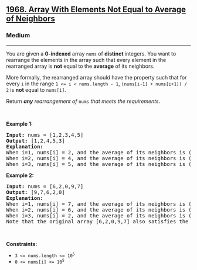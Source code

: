 <h2><a href="https://leetcode.com/problems/array-with-elements-not-equal-to-average-of-neighbors/">1968. Array With Elements Not Equal to Average of Neighbors</a></h2><h3>Medium</h3><hr><p>You are given a <strong>0-indexed</strong> array <code>nums</code> of <strong>distinct</strong> integers. You want to rearrange the elements in the array such that every element in the rearranged array is <strong>not</strong> equal to the <strong>average</strong> of its neighbors.</p>

<p>More formally, the rearranged array should have the property such that for every <code>i</code> in the range <code>1 &lt;= i &lt; nums.length - 1</code>, <code>(nums[i-1] + nums[i+1]) / 2</code> is <strong>not</strong> equal to <code>nums[i]</code>.</p>

<p>Return <em><strong>any</strong> rearrangement of </em><code>nums</code><em> that meets the requirements</em>.</p>

<p>&nbsp;</p>
<p><strong class="example">Example 1:</strong></p>

<pre>
<strong>Input:</strong> nums = [1,2,3,4,5]
<strong>Output:</strong> [1,2,4,5,3]
<strong>Explanation:</strong>
When i=1, nums[i] = 2, and the average of its neighbors is (1+4) / 2 = 2.5.
When i=2, nums[i] = 4, and the average of its neighbors is (2+5) / 2 = 3.5.
When i=3, nums[i] = 5, and the average of its neighbors is (4+3) / 2 = 3.5.
</pre>

<p><strong class="example">Example 2:</strong></p>

<pre>
<strong>Input:</strong> nums = [6,2,0,9,7]
<strong>Output:</strong> [9,7,6,2,0]
<strong>Explanation:</strong>
When i=1, nums[i] = 7, and the average of its neighbors is (9+6) / 2 = 7.5.
When i=2, nums[i] = 6, and the average of its neighbors is (7+2) / 2 = 4.5.
When i=3, nums[i] = 2, and the average of its neighbors is (6+0) / 2 = 3.
Note that the original array [6,2,0,9,7] also satisfies the conditions.</pre>

<p>&nbsp;</p>
<p><strong>Constraints:</strong></p>

<ul>
	<li><code>3 &lt;= nums.length &lt;= 10<sup>5</sup></code></li>
	<li><code>0 &lt;= nums[i] &lt;= 10<sup>5</sup></code></li>
</ul>
